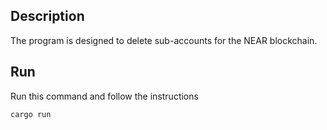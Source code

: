 ## Description
The program is designed to delete sub-accounts for the NEAR blockchain.

## Run
Run this command and follow the instructions
```bash
cargo run
```
